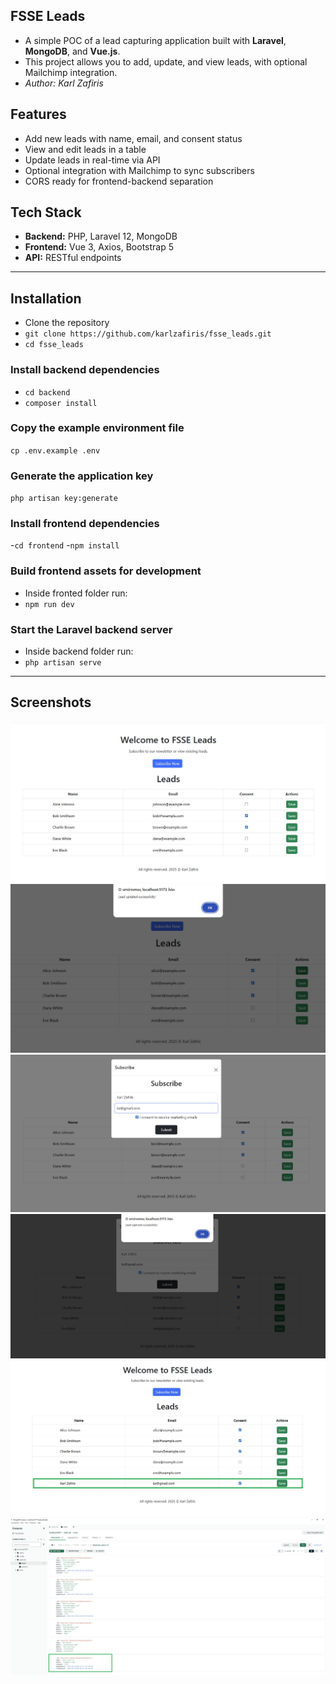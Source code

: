 ## FSSE Leads

- A simple POC of a lead capturing application built with **Laravel**, **MongoDB**, and **Vue.js**.  
- This project allows you to add, update, and view leads, with optional Mailchimp integration.
- *Author: Karl Zafiris*

## Features

- Add new leads with name, email, and consent status
- View and edit leads in a table
- Update leads in real-time via API
- Optional integration with Mailchimp to sync subscribers
- CORS ready for frontend-backend separation

## Tech Stack

- **Backend:** PHP, Laravel 12, MongoDB
- **Frontend:** Vue 3, Axios, Bootstrap 5
- **API:** RESTful endpoints

---

## Installation
- Clone the repository
- `git clone https://github.com/karlzafiris/fsse_leads.git`
- `cd fsse_leads`

### Install backend dependencies
- `cd backend`
- `composer install`

### Copy the example environment file
`cp .env.example .env`

### Generate the application key
`php artisan key:generate`

### Install frontend dependencies
-`cd frontend`
-`npm install`

### Build frontend assets for development
- Inside fronted folder run:
- `npm run dev`

### Start the Laravel backend server
- Inside backend folder run:
- `php artisan serve`

---

## Screenshots

![view1](img1.jpg)
![view2](img2.jpg)
![view3](img3.jpg)
![view4](img4.jpg)
![view5](img5.jpg)
![view6](img6.jpg)